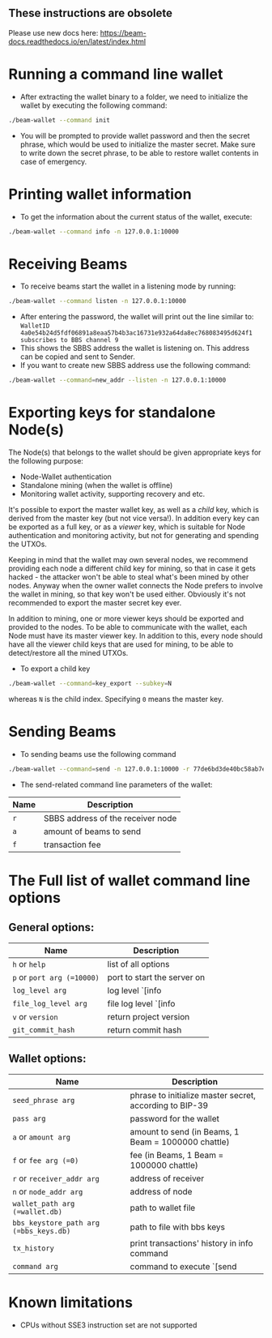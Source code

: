 ## These instructions are obsolete
Please use new docs here: https://beam-docs.readthedocs.io/en/latest/index.html


# Running a command line wallet

* After extracting the wallet binary to a folder, we need to initialize the wallet by executing the following command: 
``` sh
./beam-wallet --command init
```
* You will be prompted to provide wallet password and then the secret phrase, which would be used to initialize the master secret. Make sure to write down the secret phrase, to be able to restore wallet contents in case of emergency.


# Printing wallet information

* To get the information about the current status of the wallet, execute:
``` sh
./beam-wallet --command info -n 127.0.0.1:10000
```


# Receiving Beams

* To receive beams start the wallet in a listening mode by running: 
``` sh
./beam-wallet --command listen -n 127.0.0.1:10000
```
* After entering the password, the wallet will print out the line similar to: `WalletID 4a0e54b24d5fdf06891a8eaa57b4b3ac16731e932a64da8ec768083495d624f1 subscribes to BBS channel 9`
* This shows the SBBS address the wallet is listening on. This address can be copied and sent to Sender.
* If you want to create new SBBS address use the following command: 
``` sh
./beam-wallet --command=new_addr --listen -n 127.0.0.1:10000
```

# Exporting keys for standalone Node(s)

The Node(s) that belongs to the wallet should be given appropriate keys for the following purpose:
* Node-Wallet authentication
* Standalone mining (when the wallet is offline)
* Monitoring wallet activity, supporting recovery and etc.

It's possible to export the master wallet key, as well as a _child_ key, which is derived from the master key (but not vice versa!).
In addition every key can be exported as a full key, or as a _viewer_ key, which is suitable for Node authentication and monitoring activity, but not for generating and spending the UTXOs.

Keeping in mind that the wallet may own several nodes, we recommend providing each node a different child key for mining, so that in case it gets hacked - the attacker won't be able to steal what's been mined by other nodes. Anyway when the owner wallet connects the Node prefers to involve the wallet in mining, so that key won't be used either.
Obviously it's not recommended to export the master secret key ever.

In addition to mining, one or more viewer keys should be exported and provided to the nodes. To be able to communicate with the wallet, each Node must have its master viewer key. In addition to this, every node should have all the viewer child keys that are used for mining, to be able to detect/restore all the mined UTXOs.

* To export a child key
``` sh 
./beam-wallet --command=key_export --subkey=N
```
whereas `N` is the child index. Specifying `0` means the master key.

# Sending Beams

* To sending beams use the following command 
``` sh 
./beam-wallet --command=send -n 127.0.0.1:10000 -r 77de6bd3de40bc58ab7e4fb68d5e0596fd1e72f3c4fb3eb3d106082d89264909 -a 11.3 -f 0.2
```
* The send-related command line parameters of the wallet:

| Name | Description |
|------|-------------|
| `r` | SBBS address of the receiver node |
| `a` | amount of beams to send |
| `f` | transaction fee |


# The Full list of wallet command line options

## General options:
| Name | Description |
|------|-------------|
| `h` or `help` | list of all options |
| `p`  or `port arg (=10000)` | port to start the server on |
| `log_level arg` | log level `[info|debug|verbose]` |
| `file_log_level arg` | file log level `[info|debug|verbose]` |
| `v` or `version` | return project version |
| `git_commit_hash` | return commit hash |

## Wallet options:

| Name | Description |
|------|-------------|
| `seed_phrase arg` | phrase to initialize master secret, according to BIP-39 |
| `pass arg` | password for the wallet |
| `a` or `amount arg` | amount to send (in Beams, 1 Beam = 1000000 chattle) |
| `f` or `fee arg (=0)` | fee (in Beams, 1 Beam = 1000000 chattle) |
| `r` or `receiver_addr arg` | address of receiver |
| `n` or `node_addr arg` | address of node |
| `wallet_path arg (=wallet.db)` | path to wallet file |
| `bbs_keystore_path arg (=bbs_keys.db)` | path to file with bbs keys |
| `tx_history` | print transactions' history in info command |
| `command arg` | command to execute `[send|receive|listen|init|info]`



# Known limitations
* CPUs without SSE3 instruction set are not supported
